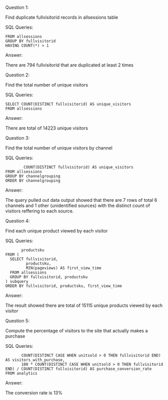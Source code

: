 Question 1: 

Find duplicate fullvisitorid records in allsessions table

SQL Queries:
```SELECT fullvisitorid, COUNT(*)
FROM allsessions
GROUP BY fullvisitorid
HAVING COUNT(*) > 1
```
Answer: 

There are 794 fullvisitorid that are duplicated at least 2 times


Question 2: 

Find the total number of unique visitors

SQL Queries:
```
SELECT COUNT(DISTINCT fullvisitorid) AS unique_visitors
FROM allsessions
```

Answer:

There are total of 14223 unique visitors


Question 3: 

Find the total number of unique visitors by channel

SQL Queries:
```SELECT channelgrouping,
		COUNT(DISTINCT fullvisitorid) AS unique_visitors	
FROM allsessions
GROUP BY channelgrouping
ORDER BY channelgrouping
```

Answer:

The query pulled out data output showed that there are 7 rows of total 6 channels and 1 other (unidentified sources) with the distinct count of visitors reffering to each source.


Question 4: 

Find each unique product viewed by each visitor

SQL Queries:
```SELECT DISTINCT ON (fullvisitorid, productsku) fullvisitorid, 
	   productsku
FROM (
  SELECT fullvisitorid, 
		 productsku, 
		 MIN(pageviews) AS first_view_time
  FROM allsessions
  GROUP BY fullvisitorid, productsku
) subquery
ORDER BY fullvisitorid, productsku, first_view_time
```

Answer:

The result showed there are total of 15115 unique products viewed by each visitor


Question 5: 

Compute the percentage of visitors to the site that actually makes a purchase

SQL Queries:
```SELECT COUNT(DISTINCT fullvisitorid) AS total_visitors,
       COUNT(DISTINCT CASE WHEN unitsold > 0 THEN fullvisitorid END) AS visitors_with_purchase,
       100 * COUNT(DISTINCT CASE WHEN unitsold > 0 THEN fullvisitorid END) / COUNT(DISTINCT fullvisitorid) AS purchase_conversion_rate
FROM analytics
```

Answer: 

The conversion rate is 13%
